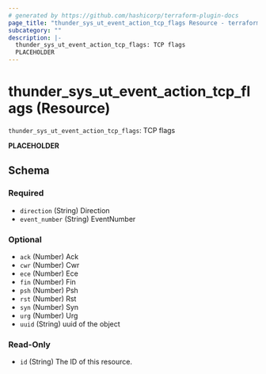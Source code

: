 ```yaml
---
# generated by https://github.com/hashicorp/terraform-plugin-docs
page_title: "thunder_sys_ut_event_action_tcp_flags Resource - terraform-provider-thunder"
subcategory: ""
description: |-
  thunder_sys_ut_event_action_tcp_flags: TCP flags
  PLACEHOLDER
---
```


# thunder_sys_ut_event_action_tcp_flags (Resource)

`thunder_sys_ut_event_action_tcp_flags`: TCP flags

__PLACEHOLDER__



<!-- schema generated by tfplugindocs -->
## Schema

### Required

- `direction` (String) Direction
- `event_number` (String) EventNumber

### Optional

- `ack` (Number) Ack
- `cwr` (Number) Cwr
- `ece` (Number) Ece
- `fin` (Number) Fin
- `psh` (Number) Psh
- `rst` (Number) Rst
- `syn` (Number) Syn
- `urg` (Number) Urg
- `uuid` (String) uuid of the object

### Read-Only

- `id` (String) The ID of this resource.


